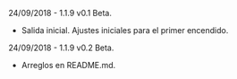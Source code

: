 24/09/2018 - 1.1.9 v0.1 Beta.

 - Salida inicial. Ajustes iniciales para el primer encendido.
 
 24/09/2018 - 1.1.9 v0.2 Beta.

 - Arreglos en README.md.
